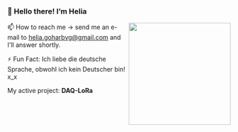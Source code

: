 ### 👋 Hello there! I’m Helia
<img align='right' src="https://media.giphy.com/media/ieyl9zmCjO4b4t6qoY/giphy.gif" width="230">


📫 How to reach me -> send me an e-mail to helia.goharbvg@gmail.com and I'll answer shortly.

⚡ Fun Fact: Ich liebe die deutsche Sprache, obwohl ich kein Deutscher bin! x_x

My active project: <b> DAQ-LoRa </b>
